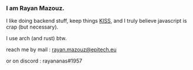 ### I am Rayan Mazouz.

I like doing backend stuff, keep things [KISS](https://en.wikipedia.org/wiki/KISS_principle), and I truly believe javascript is crap (but necessary).

I use arch (and rust) btw.

reach me by mail : rayan.mazouz@epitech.eu

or on discord : rayananas#1957
